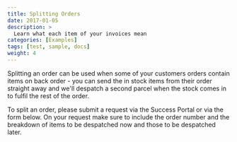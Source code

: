 ```yaml
---
title: Splitting Orders
date: 2017-01-05
description: >
  Learn what each item of your invoices mean
categories: [Examples]
tags: [test, sample, docs]
weight: 4
---
```

Splitting an order can be used when some of your customers orders contain items on back order - you can send the in stock items from their order straight away and we'll despatch a second parcel when the stock comes in to fulfil the rest of the order. 


To split an order, please submit a request via the Success Portal or via the form below. On your request make sure to include the order number and the breakdown of items to be despatched now and those to be despatched later. 


<div id="formkeep-embed" data-formkeep-url="https://formkeep.com/p/6b48d95e0fd94cf896939bce443dd3a7?embedded=1"></div>

<script type="text/javascript" src="https://pym.nprapps.org/pym.v1.min.js"></script>
<script type="text/javascript" src="https://formkeep-production-herokuapp-com.global.ssl.fastly.net/formkeep-embed.js"></script>

<!-- Get notified when the form is submitted, add your own code below: -->
<script>
const formkeepEmbed = document.querySelector('#formkeep-embed')

formkeepEmbed.addEventListener('formkeep-embed:submitting', _event => {
  console.log('Submitting form...')
})

formkeepEmbed.addEventListener('formkeep-embed:submitted', _event => {
  console.log('Submitted form...')
})
</script>
